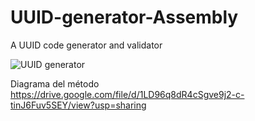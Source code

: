 # UUID-generator-Assembly
A UUID code generator and validator

![UUID generator](https://user-images.githubusercontent.com/47206056/96160817-b0153400-0ed3-11eb-9c00-030f39f9a236.jpg)

Diagrama del método https://drive.google.com/file/d/1LD96q8dR4cSgve9j2-c-tinJ6Fuv5SEY/view?usp=sharing
